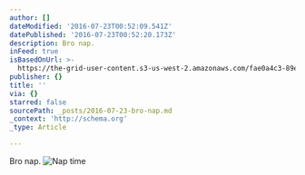 ```yaml
---
author: []
dateModified: '2016-07-23T00:52:09.541Z'
datePublished: '2016-07-23T00:52:20.173Z'
description: Bro nap.
inFeed: true
isBasedOnUrl: >-
  https://the-grid-user-content.s3-us-west-2.amazonaws.com/fae0a4c3-89e4-4dad-be1d-79d4c5afea9e.jpg
publisher: {}
title: ''
via: {}
starred: false
sourcePath: _posts/2016-07-23-bro-nap.md
_context: 'http://schema.org'
_type: Article

---
```

Bro nap.
![Nap time](https://the-grid-user-content.s3-us-west-2.amazonaws.com/f0c89f3c-4b44-4772-b353-948f68e3f460.jpg)